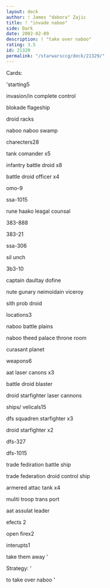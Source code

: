 ```yaml
---
layout: deck
author: ! James "dabora" Zajic
title: ! "invade naboo"
side: Dark
date: 2002-02-09
description: ! "take over naboo"
rating: 3.5
id: 21329
permalink: "/starwarsccg/deck/21329/"
---
```

Cards: 

'starting5

invasion/in complete control

blokade flageship

droid racks

naboo naboo swamp


charecters28

tank comander x5

infantry battle droid x8

battle droid officer x4

omo-9

ssa-1015

rune haako leagal counsal

383-888

383-21

ssa-306

sil unch

3b3-10

captain daultay dofine

nute gunary neimoidain viceroy

sith prob droid


locations3

naboo battle plains

naboo theed palace throne room

curasant planet



weapons6

aat laser canons x3

battle droid blaster

droid starfighter laser cannons



ships/ velicals15

dfs squadren starfighter x3

droid starfighter x2

dfs-327

dfs-1015

trade fediration battle ship

trade federation droid control ship

armered attac tank x4

muliti troop trans port

aat assulat leader


efects 2

open firex2


interupts1

take them away '

Strategy: '

to take over naboo '
